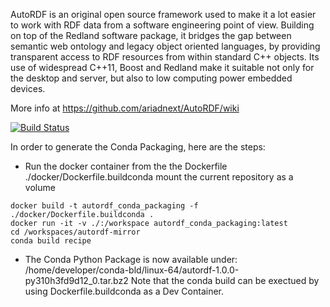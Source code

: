 AutoRDF is an original open source framework used to make it a lot easier to work with RDF data from a software engineering point of view.
Building on top of the Redland software package, it bridges the gap between semantic web ontology and legacy object oriented languages,
by providing transparent access to RDF resources from within standard C++ objects. Its use of widespread C++11, Boost and Redland  make it
suitable not only for the desktop and server, but also to low computing power embedded devices.

More info at https://github.com/ariadnext/AutoRDF/wiki

[![Build Status](https://travis-ci.org/ariadnext/AutoRDF.svg?branch=master)](https://travis-ci.org/ariadnext/AutoRDF)


In order to generate the Conda Packaging, here are the steps:
- Run the docker container from the the Dockerfile ./docker/Dockerfile.buildconda mount the current repository as a volume
```
docker build -t autordf_conda_packaging -f ./docker/Dockerfile.buildconda .
docker run -it -v ./:/workspace autordf_conda_packaging:latest
cd /workspaces/autordf-mirror
conda build recipe
```
- The Conda Python Package is now available under: /home/developer/conda-bld/linux-64/autordf-1.0.0-py310h3fd9d12_0.tar.bz2
Note that the conda build can be exectued by using Dockerfile.buildconda as a Dev Container.
